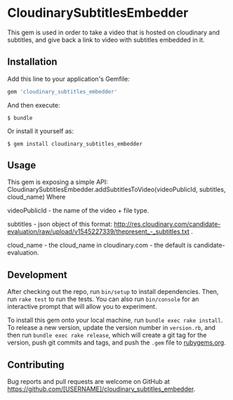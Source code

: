 # CloudinarySubtitlesEmbedder
This gem is used in order to take a video that is hosted on cloudinary and subtitles, and give back a link to video with subtitles embedded in it.

## Installation

Add this line to your application's Gemfile:

```ruby
gem 'cloudinary_subtitles_embedder'
```

And then execute:

    $ bundle

Or install it yourself as:

    $ gem install cloudinary_subtitles_embedder

## Usage

This gem is exposing a simple API:
CloudinarySubtitlesEmbedder.addSubtitlesToVideo(videoPublicId, subtitles, cloud_name)
Where

videoPublicId - the name of the video + file type.

subtitles - json object of this format: http://res.cloudinary.com/candidate-evaluation/raw/upload/v1545227339/thepresent_-_subtitles.txt .

cloud_name - the cloud_name in cloudinary.com - the default is candidate-evaluation.

## Development

After checking out the repo, run `bin/setup` to install dependencies. Then, run `rake test` to run the tests. You can also run `bin/console` for an interactive prompt that will allow you to experiment.

To install this gem onto your local machine, run `bundle exec rake install`. To release a new version, update the version number in `version.rb`, and then run `bundle exec rake release`, which will create a git tag for the version, push git commits and tags, and push the `.gem` file to [rubygems.org](https://rubygems.org).

## Contributing

Bug reports and pull requests are welcome on GitHub at https://github.com/[USERNAME]/cloudinary_subtitles_embedder.

